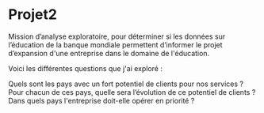 # Projet2
 Mission d’analyse exploratoire, pour déterminer si les données sur l’éducation de la banque mondiale permettent d’informer le projet d’expansion d'une entreprise dans le domaine de l'éducation.

Voici les différentes questions que j'ai exploré :

Quels sont les pays avec un fort potentiel de clients pour nos services ?
Pour chacun de ces pays, quelle sera l’évolution de ce potentiel de clients ?
Dans quels pays l'entreprise doit-elle opérer en priorité ?
